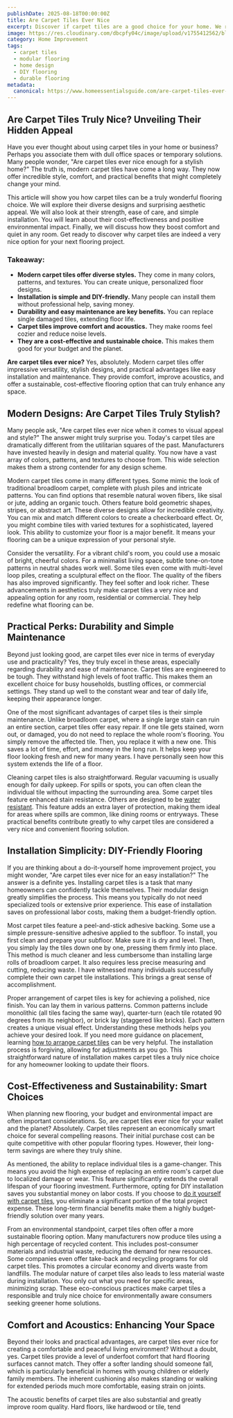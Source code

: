 ```yaml
---
publishDate: 2025-08-18T00:00:00Z
title: Are Carpet Tiles Ever Nice
excerpt: Discover if carpet tiles are a good choice for your home. We reveal their surprising benefits, modern designs, and how they make flooring nice.
image: https://res.cloudinary.com/dbcpfy04c/image/upload/v1755412562/blog_image_1755412562_nwpiy6.webp
category: Home Improvement
tags:
  - carpet tiles
  - modular flooring
  - home design
  - DIY flooring
  - durable flooring
metadata:
  canonical: https://www.homeessentialsguide.com/are-carpet-tiles-ever-nice
---
```


## Are Carpet Tiles Truly Nice? Unveiling Their Hidden Appeal

Have you ever thought about using carpet tiles in your home or business? Perhaps you associate them with dull office spaces or temporary solutions. Many people wonder, "Are carpet tiles ever nice enough for a stylish home?" The truth is, modern carpet tiles have come a long way. They now offer incredible style, comfort, and practical benefits that might completely change your mind.

This article will show you how carpet tiles can be a truly wonderful flooring choice. We will explore their diverse designs and surprising aesthetic appeal. We will also look at their strength, ease of care, and simple installation. You will learn about their cost-effectiveness and positive environmental impact. Finally, we will discuss how they boost comfort and quiet in any room. Get ready to discover why carpet tiles are indeed a very nice option for your next flooring project.

### Takeaway:

*   **Modern carpet tiles offer diverse styles.** They come in many colors, patterns, and textures. You can create unique, personalized floor designs.
*   **Installation is simple and DIY-friendly.** Many people can install them without professional help, saving money.
*   **Durability and easy maintenance are key benefits.** You can replace single damaged tiles, extending floor life.
*   **Carpet tiles improve comfort and acoustics.** They make rooms feel cozier and reduce noise levels.
*   **They are a cost-effective and sustainable choice.** This makes them good for your budget and the planet.

**Are carpet tiles ever nice?** Yes, absolutely. Modern carpet tiles offer impressive versatility, stylish designs, and practical advantages like easy installation and maintenance. They provide comfort, improve acoustics, and offer a sustainable, cost-effective flooring option that can truly enhance any space.

## Modern Designs: Are Carpet Tiles Truly Stylish?

Many people ask, "Are carpet tiles ever nice when it comes to visual appeal and style?" The answer might truly surprise you. Today's carpet tiles are dramatically different from the utilitarian squares of the past. Manufacturers have invested heavily in design and material quality. You now have a vast array of colors, patterns, and textures to choose from. This wide selection makes them a strong contender for any design scheme.

Modern carpet tiles come in many different types. Some mimic the look of traditional broadloom carpet, complete with plush piles and intricate patterns. You can find options that resemble natural woven fibers, like sisal or jute, adding an organic touch. Others feature bold geometric shapes, stripes, or abstract art. These diverse designs allow for incredible creativity. You can mix and match different colors to create a checkerboard effect. Or, you might combine tiles with varied textures for a sophisticated, layered look. This ability to customize your floor is a major benefit. It means your flooring can be a unique expression of your personal style.

Consider the versatility. For a vibrant child's room, you could use a mosaic of bright, cheerful colors. For a minimalist living space, subtle tone-on-tone patterns in neutral shades work well. Some tiles even come with multi-level loop piles, creating a sculptural effect on the floor. The quality of the fibers has also improved significantly. They feel softer and look richer. These advancements in aesthetics truly make carpet tiles a very nice and appealing option for any room, residential or commercial. They help redefine what flooring can be.

## Practical Perks: Durability and Simple Maintenance

Beyond just looking good, are carpet tiles ever nice in terms of everyday use and practicality? Yes, they truly excel in these areas, especially regarding durability and ease of maintenance. Carpet tiles are engineered to be tough. They withstand high levels of foot traffic. This makes them an excellent choice for busy households, bustling offices, or commercial settings. They stand up well to the constant wear and tear of daily life, keeping their appearance longer.

One of the most significant advantages of carpet tiles is their simple maintenance. Unlike broadloom carpet, where a single large stain can ruin an entire section, carpet tiles offer easy repair. If one tile gets stained, worn out, or damaged, you do not need to replace the whole room's flooring. You simply remove the affected tile. Then, you replace it with a new one. This saves a lot of time, effort, and money in the long run. It helps keep your floor looking fresh and new for many years. I have personally seen how this system extends the life of a floor.

Cleaning carpet tiles is also straightforward. Regular vacuuming is usually enough for daily upkeep. For spills or spots, you can often clean the individual tile without impacting the surrounding area. Some carpet tiles feature enhanced stain resistance. Others are designed to be [water resistant](https://homeessentialsguide.com/are-carpet-tiles-water-resistant). This feature adds an extra layer of protection, making them ideal for areas where spills are common, like dining rooms or entryways. These practical benefits contribute greatly to why carpet tiles are considered a very nice and convenient flooring solution.

## Installation Simplicity: DIY-Friendly Flooring

If you are thinking about a do-it-yourself home improvement project, you might wonder, "Are carpet tiles ever nice for an easy installation?" The answer is a definite yes. Installing carpet tiles is a task that many homeowners can confidently tackle themselves. Their modular design greatly simplifies the process. This means you typically do not need specialized tools or extensive prior experience. This ease of installation saves on professional labor costs, making them a budget-friendly option.

Most carpet tiles feature a peel-and-stick adhesive backing. Some use a simple pressure-sensitive adhesive applied to the subfloor. To install, you first clean and prepare your subfloor. Make sure it is dry and level. Then, you simply lay the tiles down one by one, pressing them firmly into place. This method is much cleaner and less cumbersome than installing large rolls of broadloom carpet. It also requires less precise measuring and cutting, reducing waste. I have witnessed many individuals successfully complete their own carpet tile installations. This brings a great sense of accomplishment.

Proper arrangement of carpet tiles is key for achieving a polished, nice finish. You can lay them in various patterns. Common patterns include monolithic (all tiles facing the same way), quarter-turn (each tile rotated 90 degrees from its neighbor), or brick lay (staggered like bricks). Each pattern creates a unique visual effect. Understanding these methods helps you achieve your desired look. If you need more guidance on placement, learning [how to arrange carpet tiles](https://homeessentialsguide.com/how-to-arrange-carpet-tiles) can be very helpful. The installation process is forgiving, allowing for adjustments as you go. This straightforward nature of installation makes carpet tiles a truly nice choice for any homeowner looking to update their floors.

## Cost-Effectiveness and Sustainability: Smart Choices

When planning new flooring, your budget and environmental impact are often important considerations. So, are carpet tiles ever nice for your wallet and the planet? Absolutely. Carpet tiles represent an economically smart choice for several compelling reasons. Their initial purchase cost can be quite competitive with other popular flooring types. However, their long-term savings are where they truly shine.

As mentioned, the ability to replace individual tiles is a game-changer. This means you avoid the high expense of replacing an entire room's carpet due to localized damage or wear. This feature significantly extends the overall lifespan of your flooring investment. Furthermore, opting for DIY installation saves you substantial money on labor costs. If you choose to [do it yourself with carpet tiles](https://homeessentialsguide.com/do-it-yourself-carpet-tiles), you eliminate a significant portion of the total project expense. These long-term financial benefits make them a highly budget-friendly solution over many years.

From an environmental standpoint, carpet tiles often offer a more sustainable flooring option. Many manufacturers now produce tiles using a high percentage of recycled content. This includes post-consumer materials and industrial waste, reducing the demand for new resources. Some companies even offer take-back and recycling programs for old carpet tiles. This promotes a circular economy and diverts waste from landfills. The modular nature of carpet tiles also leads to less material waste during installation. You only cut what you need for specific areas, minimizing scrap. These eco-conscious practices make carpet tiles a responsible and truly nice choice for environmentally aware consumers seeking greener home solutions.

## Comfort and Acoustics: Enhancing Your Space

Beyond their looks and practical advantages, are carpet tiles ever nice for creating a comfortable and peaceful living environment? Without a doubt, yes. Carpet tiles provide a level of underfoot comfort that hard flooring surfaces cannot match. They offer a softer landing should someone fall, which is particularly beneficial in homes with young children or elderly family members. The inherent cushioning also makes standing or walking for extended periods much more comfortable, easing strain on joints.

The acoustic benefits of carpet tiles are also substantial and greatly improve room quality. Hard floors, like hardwood or tile, tend